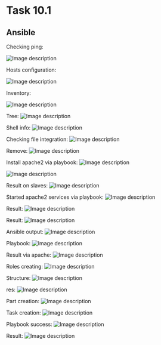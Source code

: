 # Task 10.1
## Ansible

Checking ping:

![Image description](./img/1.png)

Hosts configuration:

![Image description](./img/2.png)

Inventory:

![Image description](./img/3.png)

Tree:
![Image description](./img/4.png)

Shell info:
![Image description](./img/5.png)

Checking file integration:
![Image description](./img/6.png)

Remove:
![Image description](./img/7.png)

Install apache2 via playbook:
![Image description](./img/8.png)

![Image description](./img/9.png)

Result on slaves:
![Image description](./img/10.png)

Started apache2 services via playbook:
![Image description](./img/11.png)

Result:
![Image description](./img/12.png)

Result:
![Image description](./img/13.png)

Ansible output:
![Image description](./img/14.png)

Playbook:
![Image description](./img/15.png)

Result via apache:
![Image description](./img/16.png)

Roles creating:
![Image description](./img/17.png)

Structure:
![Image description](./img/18.png)

res:
![Image description](./img/19.png)

Part creation:
![Image description](./img/20.png)

Task creation:
![Image description](./img/21.png)

Playbook success:
![Image description](./img/22.png)

Result:
![Image description](./img/23.png)
